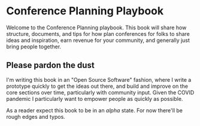 Conference Planning Playbook
============================

Welcome to the Conference Planning playbook. This book will share how structure, documents, and tips
for how plan conferences for folks to share ideas and inspiration, earn revenue for your 
community, and generally just bring people together.


## Please pardon the dust
I'm writing this book in an "Open Source Software" fashion, where I write a prototype quickly
to get the ideas out there, and build and improve on the core sections over time, particularly
with community input. Given the COVID pandemic I particularly want to empower people as quickly
as possible.

As a reader expect this book to be in an *alpha* state. For now there'll be rough edges and typos.


